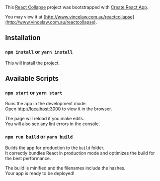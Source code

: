 This [React Collapse](http://www.vincelaw.com.au/reactcollapse) project was bootstrapped with [Create React App](https://github.com/facebookincubator/create-react-app).

You may view it at [http://www.vincelaw.com.au/reactcollapse](http://www.vincelaw.com.au/reactcollapse).

## Installation

### `npm install` or `yarn install`

This will install the project.

## Available Scripts

### `npm start` or `yarn start`

Runs the app in the development mode.<br>
Open [http://localhost:3000](http://localhost:3000) to view it in the browser.

The page will reload if you make edits.<br>
You will also see any lint errors in the console.

### `npm run build` or `yarn build`

Builds the app for production to the `build` folder.<br>
It correctly bundles React in production mode and optimizes the build for the best performance.

The build is minified and the filenames include the hashes.<br>
Your app is ready to be deployed!
